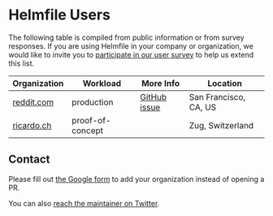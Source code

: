 # Helmfile Users

The following table is compiled from public information or from survey responses. If you are using Helmfile in your
company or organization, we would like to invite you to [participate in our user survey](https://docs.google.com/forms/d/e/1FAIpQLSfrF5kR9nXsr5yWqNZGgN-KquM1mBTuYNn5lRmEVXEvhq0VIQ/viewform)
to help us extend this list.

<!-- TABLE_START -->
| Organization | Workload | More Info | Location |
|---|---|---|---|
| [reddit.com](https://www.reddit.com/) | production | [GitHub issue](https://github.com/roboll/helmfile/issues/96#issue-312012249) | San Francisco, CA, US |
| [ricardo.ch](https://www.ricardo.ch/) | proof-of-concept | | Zug, Switzerland |
<!-- TABLE_END -->

## Contact

Please fill out [the Google form](https://docs.google.com/forms/d/e/1FAIpQLSfrF5kR9nXsr5yWqNZGgN-KquM1mBTuYNn5lRmEVXEvhq0VIQ/viewform) to add your organization instead of opening a PR.

You can also [reach the maintainer on Twitter](https://twitter.com/DerCed).